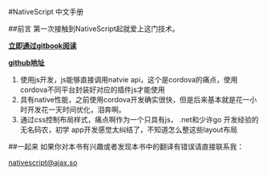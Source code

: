 #NativeScript 中文手册


##前言
第一次接触到NativeScript起就爱上这门技术。

**[立即通过gitbook阅读](http://flowforever.gitbooks.io/nativescript-cn-book/content/)**

**[github地址](https://github.com/flowforever/nativescript-book)**


1. 使用js开发，js能够直接调用natvie api，这个是cordova的痛点，使用cordova不同平台封装好对应的插件js才能使用
2. 具有native性能，之前使用cordova开发确实很快，但是后来基本就是花一小时开发花一天时间优化，泪奔啊。
3. 通过css控制布局样式，痛点啊作为一个只具有js， .net和少许go
开发经验的无名码农，初学 app开发感觉太纠结了，不知道怎么整这些layout布局



##一起来
如果你对本书有兴趣或者发现本书中的翻译有错误请直接联系我：

[nativescript@ajax.so](mailto:nativescript@ajax.so)
